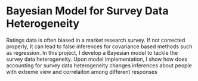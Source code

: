 # Bayesian Model for Survey Data Heterogeneity
 Ratings data is often biased in a market research survey. If not corrected properly, It can lead to false inferences for covariance based methods such as regression. In this project, I develop a Bayesian model to tackle the survey data heterogeneity. Upon model implementation, I show how does accounting for survey data heterogeneity changes inferences about people with extreme view and correlaiton among different responses

